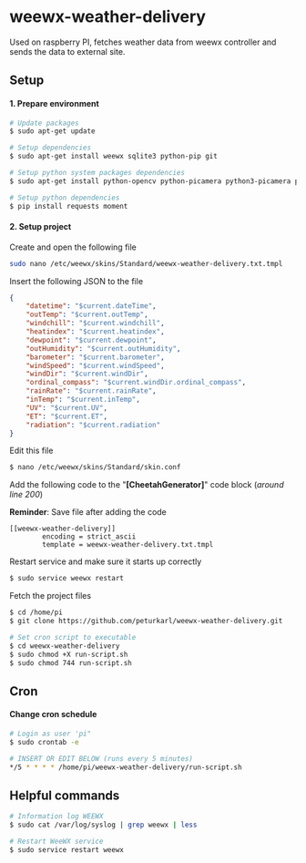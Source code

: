 # weewx-weather-delivery
Used on raspberry PI, fetches weather data from weewx controller and sends the data to external site. 

## Setup

#### 1. Prepare environment
```sh 
# Update packages
$ sudo apt-get update

# Setup dependencies
$ sudo apt-get install weewx sqlite3 python-pip git

# Setup python system packages dependencies
$ sudo apt-get install python-opencv python-picamera python3-picamera python-requests

# Setup python dependencies
$ pip install requests moment
```
#### 2. Setup project
Create and open the following file
```sh
sudo nano /etc/weewx/skins/Standard/weewx-weather-delivery.txt.tmpl
```
Insert the following JSON to the file
```json
{
    "datetime": "$current.dateTime",
    "outTemp": "$current.outTemp",
    "windchill": "$current.windchill",
    "heatindex": "$current.heatindex",
    "dewpoint": "$current.dewpoint",
    "outHumidity": "$current.outHumidity",
    "barometer": "$current.barometer",
    "windSpeed": "$current.windSpeed",
    "windDir": "$current.windDir",
    "ordinal_compass": "$current.windDir.ordinal_compass",
    "rainRate": "$current.rainRate",
    "inTemp": "$current.inTemp",
    "UV": "$current.UV",
    "ET": "$current.ET",
    "radiation": "$current.radiation"
}
```
Edit this file
```sh 
$ nano /etc/weewx/skins/Standard/skin.conf
``` 
Add the following code to the "**[CheetahGenerator]**" code block (*around line 200*)

**Reminder**: Save file after adding the code
```
[[weewx-weather-delivery]]
        encoding = strict_ascii
        template = weewx-weather-delivery.txt.tmpl
```

Restart service and make sure it starts up correctly
```sh
$ sudo service weewx restart
```

Fetch the project files
```sh
$ cd /home/pi
$ git clone https://github.com/peturkarl/weewx-weather-delivery.git

# Set cron script to executable
$ cd weewx-weather-delivery
$ sudo chmod +X run-script.sh
$ sudo chmod 744 run-script.sh
```



## Cron 

#### Change cron schedule 
```sh
# Login as user 'pi"
$ sudo crontab -e

# INSERT OR EDIT BELOW (runs every 5 minutes)
*/5 * * * * /home/pi/weewx-weather-delivery/run-script.sh
```

## Helpful commands

```sh
# Information log WEEWX
$ sudo cat /var/log/syslog | grep weewx | less

# Restart WeeWX service
$ sudo service restart weewx
```